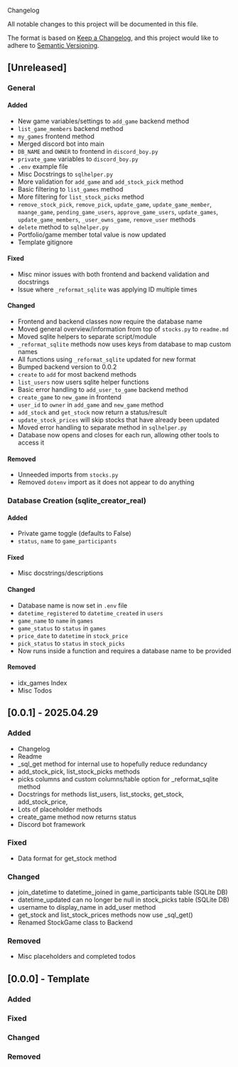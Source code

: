  Changelog

All notable changes to this project will be documented in this file.

The format is based on [Keep a Changelog](https://keepachangelog.com/en/1.1.0/),
and this project would like to adhere to [Semantic Versioning](https://semver.org/spec/v2.0.0.html).

## [Unreleased]

### General

#### Added
- New game variables/settings to `add_game` backend method
- `list_game_members` backend method
- `my_games` frontend method
- Merged discord bot into main
- `DB_NAME` and `OWNER` to frontend in `discord_boy.py`
- `private_game` variables to `discord_boy.py`
- `.env` example file
- Misc Docstrings to `sqlhelper.py`
- More validation for `add_game` and `add_stock_pick` method
- Basic filtering to `list_games` method
- More filtering for `list_stock_picks` method
- `remove_stock_pick`, `remove_pick`, `update_game`, `update_game_member`, `maange_game`, `pending_game_users`, `approve_game_users`, `update_games`, `update_game_members`, `_user_owns_game`, `remove_user` methods
- `delete` method to `sqlhelper.py`
- Portfolio/game member total value is now updated 
- Template gitignore

#### Fixed
- Misc minor issues with both frontend and backend validation and docstrings
- Issue where `_reformat_sqlite` was applying ID multiple times

#### Changed
- Frontend and backend classes now require the database name
- Moved general overview/information from top of `stocks.py` to `readme.md`
- Moved sqlite helpers to separate script/module
- `_reformat_sqlite` methods now uses keys from database to map custom names
- All functions using `_reformat_sqlite` updated for new format
- Bumped backend version to 0.0.2
- `create` to `add` for most backend methods
- `list_users` now users sqlite helper functions
- Basic error handling to `add_user_to_game` backend method
- `create_game` to `new_game` in frontend
- `user_id` to `owner` in `add_game` and `new_game` method
- `add_stock` and `get_stock` now return a status/result
- `update_stock_prices` will skip stocks that have already been updated
- Moved error handling to separate method in `sqlhelper.py`
- Database now opens and closes for each run, allowing other tools to access it

#### Removed
- Unneeded imports from `stocks.py`
- Removed `dotenv` import as it does not appear to do anything

### Database Creation (sqlite_creator_real)

#### Added
- Private game toggle (defaults to False)
- `status`, `name` to `game_participants`

#### Fixed
- Misc docstrings/descriptions

#### Changed
- Database name is now set in `.env` file
- `datetime_registered` to `datetime_created` in `users`
- `game_name` to `name` in `games`
- `game_status` to `status` in `games`
- `price_date` to `datetime` in `stock_price`
- `pick_status` to `status` in `stock_picks`
- Now runs inside a function and requires a database name to be provided

#### Removed
- idx_games Index
- Misc Todos

## [0.0.1] - 2025.04.29

### Added
- Changelog
- Readme
- _sql_get method for internal use to hopefully reduce redundancy
- add_stock_pick, list_stock_picks methods
- picks columns and custom columns/table option for _reformat_sqlite method
- Docstrings for methods list_users, list_stocks, get_stock, add_stock_price,
- Lots of placeholder methods
- create_game method now returns status
- Discord bot framework


### Fixed
- Data format for get_stock method

### Changed
- join_datetime to datetime_joined in game_participants table (SQLite DB)
- datetime_updated can no longer be null in stock_picks table (SQLite DB)
- username to display_name in add_user method
- get_stock and list_stock_prices methods now use _sql_get()
- Renamed StockGame class to Backend

### Removed
- Misc placeholders and completed todos

## [0.0.0] - Template

### Added

### Fixed

### Changed

### Removed